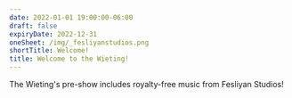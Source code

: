 ```yaml
---
date: 2022-01-01 19:00:00-06:00
draft: false
expiryDate: 2022-12-31
oneSheet: /img/_fesliyanstudios.png
shortTitle: Welcome!
title: Welcome to the Wieting!
---
```


The Wieting's pre-show includes royalty-free music from Fesliyan Studios!
